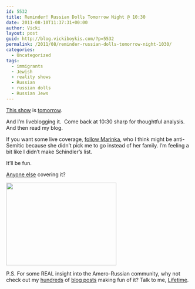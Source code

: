 ```yaml
---
id: 5532
title: Reminder! Russian Dolls Tomorrow Night @ 10:30
date: 2011-08-10T11:37:31+00:00
author: Vicki
layout: post
guid: http://blog.vickiboykis.com/?p=5532
permalink: /2011/08/reminder-russian-dolls-tomorrow-night-1030/
categories:
  - Uncategorized
tags:
  - immigrants
  - Jewish
  - reality shows
  - Russian
  - russian dolls
  - Russian Jews
---
```

<a href="http://blogs.wsj.com/speakeasy/2011/08/09/russian-dolls-i-really-can-see-russia-from-my-house/" target="_blank">This show</a> is [tomorrow](http://nymag.com/daily/entertainment/2011/08/russian_dolls.html).

And I&#8217;m liveblogging it.  Come back at 10:30 sharp for thoughtful analysis. And then read my blog.

If you want some live coverage, [follow Marinka](http://www.motherhoodinnyc.com/who-should-be-my-plus-one), who I think might be anti-Semitic because she didn&#8217;t pick me to go instead of her family. I&#8217;m feeling a bit like I didn&#8217;t make Schindler&#8217;s list.

It&#8217;ll be fun.

<a href="http://www.sheepsheadbites.com/2011/07/kagan-bashes-russian-dolls-brighton-beach-reality-show/" target="_blank">Anyone else</a> covering it?

[<img class="aligncenter size-full wp-image-5539" title="6bf847fe0c13e355a505a42deeccc805" src="http://blog.vickiboykis.com/wp-content/uploads/2011/08/6bf847fe0c13e355a505a42deeccc805.gif" alt="" width="300" height="225" />](http://blog.vickiboykis.com/wp-content/uploads/2011/08/6bf847fe0c13e355a505a42deeccc805.gif)

P.S. For some REAL insight into the Amero-Russian community, why not check out my <a href="http://blog.vickiboykis.com/tag/russian/" target="_blank">hundreds</a> of <a href="http://blog.vickiboykis.com/tag/russian-jews/" target="_blank">blog posts</a> making fun of it? Talk to me, <a href="http://blog.vickiboykis.com/2010/11/18/skrug/" target="_blank">Lifetime</a>.

&nbsp;

&nbsp;